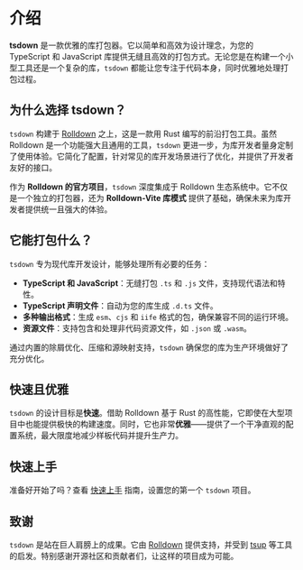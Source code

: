 # 介绍

**tsdown** 是一款优雅的库打包器。它以简单和高效为设计理念，为您的 TypeScript 和 JavaScript 库提供无缝且高效的打包方式。无论您是在构建一个小型工具还是一个复杂的库，`tsdown` 都能让您专注于代码本身，同时优雅地处理打包过程。

## 为什么选择 tsdown？

`tsdown` 构建于 [Rolldown](https://rolldown.rs) 之上，这是一款用 Rust 编写的前沿打包工具。虽然 Rolldown 是一个功能强大且通用的工具，`tsdown` 更进一步，为库开发者量身定制了使用体验。它简化了配置，针对常见的库开发场景进行了优化，并提供了开发者友好的接口。

作为 **Rolldown 的官方项目**，`tsdown` 深度集成于 Rolldown 生态系统中。它不仅是一个独立的打包器，还为 **Rolldown-Vite 库模式** 提供了基础，确保未来为库开发者提供统一且强大的体验。

## 它能打包什么？

`tsdown` 专为现代库开发设计，能够处理所有必要的任务：

- **TypeScript 和 JavaScript**：无缝打包 `.ts` 和 `.js` 文件，支持现代语法和特性。
- **TypeScript 声明文件**：自动为您的库生成 `.d.ts` 文件。
- **多种输出格式**：生成 `esm`、`cjs` 和 `iife` 格式的包，确保兼容不同的运行环境。
- **资源文件**：支持包含和处理非代码资源文件，如 `.json` 或 `.wasm`。

通过内置的除屑优化、压缩和源映射支持，`tsdown` 确保您的库为生产环境做好了充分优化。

## 快速且优雅

`tsdown` 的设计目标是**快速**。借助 Rolldown 基于 Rust 的高性能，它即使在大型项目中也能提供极快的构建速度。同时，它也非常**优雅**——提供了一个干净直观的配置系统，最大限度地减少样板代码并提升生产力。

## 快速上手

准备好开始了吗？查看 [快速上手](./getting-started.md) 指南，设置您的第一个 `tsdown` 项目。

## 致谢

`tsdown` 是站在巨人肩膀上的成果。它由 [Rolldown](https://rolldown.rs) 提供支持，并受到 [tsup](https://github.com/egoist/tsup) 等工具的启发。特别感谢开源社区和贡献者们，让这样的项目成为可能。
